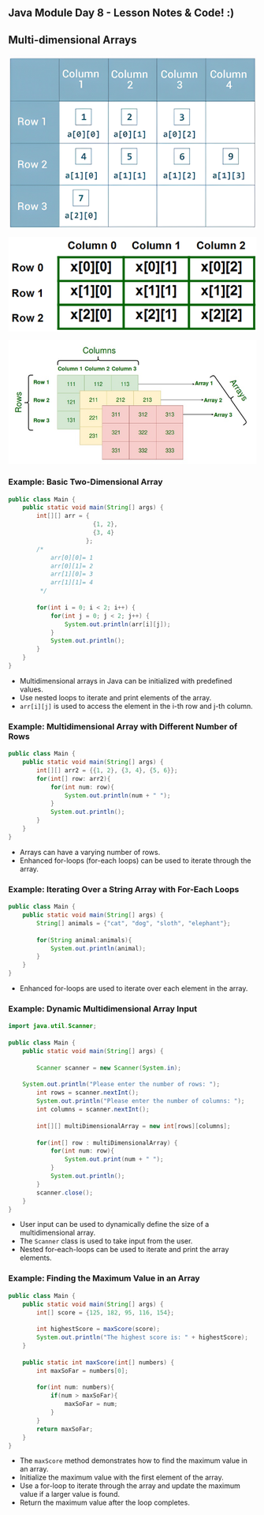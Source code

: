 ## Java Module Day 8 - Lesson Notes & Code! :)

## Multi-dimensional Arrays

![2D Array](2D-array.png)

![2D Array](2D_array.png)

![MD_Array](MD-array.jpg)

### Example: Basic Two-Dimensional Array

```java
public class Main {
    public static void main(String[] args) {
        int[][] arr = {
                        {1, 2},
                        {3, 4}
                      };
        /*
            arr[0][0]= 1
            arr[0][1]= 2
            arr[1][0]= 3
            arr[1][1]= 4
         */

        for(int i = 0; i < 2; i++) {
            for(int j = 0; j < 2; j++) {
                System.out.println(arr[i][j]);
            }
            System.out.println();
        }
    }
}
```

- Multidimensional arrays in Java can be initialized with predefined values.
- Use nested loops to iterate and print elements of the array.
- `arr[i][j]` is used to access the element in the i-th row and j-th column.

### Example: Multidimensional Array with Different Number of Rows

```java
public class Main {
    public static void main(String[] args) {
        int[][] arr2 = {{1, 2}, {3, 4}, {5, 6}};
        for(int[] row: arr2){
            for(int num: row){
                System.out.println(num + " ");
            }
            System.out.println();
        }
    }
}
```

- Arrays can have a varying number of rows.
- Enhanced for-loops (for-each loops) can be used to iterate through the array.

### Example: Iterating Over a String Array with For-Each Loops

```java
public class Main {
    public static void main(String[] args) {
        String[] animals = {"cat", "dog", "sloth", "elephant"};

        for(String animal:animals){
            System.out.println(animal);
        }
    }
}
```

- Enhanced for-loops are used to iterate over each element in the array.

### Example: Dynamic Multidimensional Array Input

```java
import java.util.Scanner;

public class Main {
    public static void main(String[] args) {

        Scanner scanner = new Scanner(System.in);
        
	System.out.println("Please enter the number of rows: ");
        int rows = scanner.nextInt();
        System.out.println("Please enter the number of columns: ");
        int columns = scanner.nextInt();

        int[][] multiDimensionalArray = new int[rows][columns];

        for(int[] row : multiDimensionalArray) {
            for(int num: row){
                System.out.print(num + " ");
            }
            System.out.println();
        }
        scanner.close();
    }
}
```
- User input can be used to dynamically define the size of a multidimensional array.
- The `Scanner` class is used to take input from the user.
- Nested for-each-loops can be used to iterate and print the array elements.


### Example: Finding the Maximum Value in an Array

```java
public class Main {
    public static void main(String[] args) {
        int[] score = {125, 182, 95, 116, 154};

        int highestScore = maxScore(score);
        System.out.println("The highest score is: " + highestScore);
    }

    public static int maxScore(int[] numbers) {
        int maxSoFar = numbers[0];

        for(int num: numbers){
            if(num > maxSoFar){
                maxSoFar = num;
            }
        }
        return maxSoFar;
    }
}
```

- The `maxScore` method demonstrates how to find the maximum value in an array.
- Initialize the maximum value with the first element of the array.
- Use a for-loop to iterate through the array and update the maximum value if a larger value is found.
- Return the maximum value after the loop completes.

